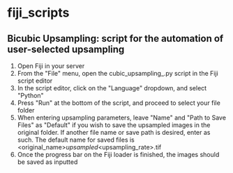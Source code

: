 # fiji_scripts

## Bicubic Upsampling: script for the automation of user-selected upsampling

1. Open Fiji in your server
2. From the "File" menu, open the cubic_upsampling_.py script in the Fiji script editor
3. In the script editor, click on the "Language" dropdown, and select "Python"
4. Press "Run" at the bottom of the script, and proceed to select your file folder
5. When entering upsampling parameters, leave "Name" and "Path to Save Files" as "Default" if you wish to save the upsampled images in the original folder.  If another file name or save path is desired, enter as such.  The default name for saved files is <original_name>_upsampled_<upsampling_rate>.tif
6. Once the progress bar on the Fiji loader is finished, the images should be saved as inputted
